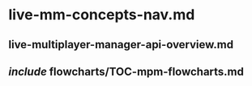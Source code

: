 # live-mm-concepts-nav.md

## live-multiplayer-manager-api-overview.md

## _include_ flowcharts/TOC-mpm-flowcharts.md
